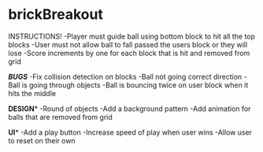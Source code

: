 # brickBreakout
INSTRUCTIONS!
-Player must guide ball using bottom block to hit all the top blocks
-User must not allow ball to fall passed the users block or they will lose
-Score increments by one for each block that is hit and removed from grid






*****BUGS*****
-Fix collision detection on blocks
  -Ball not going correct direction
  -Ball is going through objects
  -Ball is bouncing twice on user block when it hits the middle

****DESIGN*****
-Round of objects
-Add a background pattern
-Add animation for balls that are removed from grid


****UI*****
-Add a play button
-Increase speed of play when user wins
-Allow user to reset on their own
